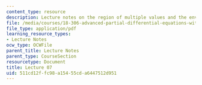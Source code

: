 ```yaml
---
content_type: resource
description: Lecture notes on the region of multiple values and the envelope of characteristics.
file: /media/courses/18-306-advanced-partial-differential-equations-with-applications-fall-2009/511cd12ffc98a15455cda6447512d951_MIT18_306f09_lec07.pdf
file_type: application/pdf
learning_resource_types:
- Lecture Notes
ocw_type: OCWFile
parent_title: Lecture Notes
parent_type: CourseSection
resourcetype: Document
title: Lecture 07
uid: 511cd12f-fc98-a154-55cd-a6447512d951
---
```

